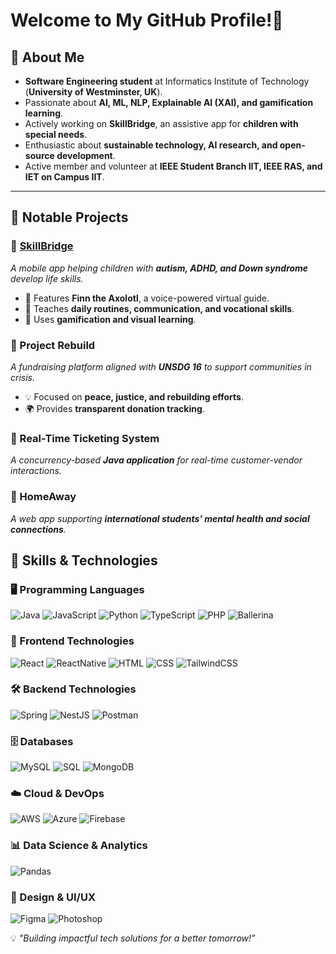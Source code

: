 # Welcome to My GitHub Profile!🚀

## 🌟 About Me  
- **Software Engineering student** at Informatics Institute of Technology (**University of Westminster, UK**).  
- Passionate about **AI, ML, NLP, Explainable AI (XAI), and gamification learning**.  
- Actively working on **SkillBridge**, an assistive app for **children with special needs**.  
- Enthusiastic about **sustainable technology, AI research, and open-source development**.  
- Active member and volunteer at **IEEE Student Branch IIT, IEEE RAS, and IET on Campus IIT**.  

---
## 📌 Notable Projects  
### 🔹 [SkillBridge](https://www.skillbridge.life/)  
_A mobile app helping children with **autism, ADHD, and Down syndrome** develop life skills._  
- 🦎 Features **Finn the Axolotl**, a voice-powered virtual guide.  
- 📱 Teaches **daily routines, communication, and vocational skills**.  
- 🎨 Uses **gamification and visual learning**.  

### 🔹 Project Rebuild  
_A fundraising platform aligned with **UNSDG 16** to support communities in crisis._  
- 💡 Focused on **peace, justice, and rebuilding efforts**.  
- 🌍 Provides **transparent donation tracking**.  

### 🔹 Real-Time Ticketing System  
_A concurrency-based **Java application** for real-time customer-vendor interactions._  

### 🔹 HomeAway  
_A web app supporting **international students' mental health and social connections**._ 

## 🔧 Skills & Technologies
### 🖥️ Programming Languages  
![Java](https://img.shields.io/badge/Java-ED8B00?style=flat&logo=java&logoColor=white) ![JavaScript](https://img.shields.io/badge/JavaScript-F7DF1E?style=flat&logo=javascript&logoColor=black) ![Python](https://img.shields.io/badge/Python-3776AB?style=flat&logo=python&logoColor=white) ![TypeScript](https://img.shields.io/badge/TypeScript-3178C6?style=flat&logo=typescript&logoColor=white) ![PHP](https://img.shields.io/badge/PHP-777BB4?style=flat&logo=php&logoColor=white) ![Ballerina](https://img.shields.io/badge/Ballerina-000000?style=flat&logo=ballerina&logoColor=white)  

### 🎨 Frontend Technologies  
![React](https://img.shields.io/badge/React-61DAFB?style=flat&logo=react&logoColor=black) ![ReactNative](https://img.shields.io/badge/React%20Native-61DAFB?style=flat&logo=react&logoColor=black) ![HTML](https://img.shields.io/badge/HTML5-E34F26?style=flat&logo=html5&logoColor=white) ![CSS](https://img.shields.io/badge/CSS-1572B6?style=flat&logo=css3&logoColor=white) ![TailwindCSS](https://img.shields.io/badge/TailwindCSS-06B6D4?style=flat&logo=tailwindcss&logoColor=white)  

### 🛠️ Backend Technologies  
![Spring](https://img.shields.io/badge/Spring-6DB33F?style=flat&logo=spring&logoColor=white) ![NestJS](https://img.shields.io/badge/NestJS-E0234E?style=flat&logo=nestjs&logoColor=white) ![Postman](https://img.shields.io/badge/Postman-FF6C37?style=flat&logo=postman&logoColor=white)  

### 🗄️ Databases  
![MySQL](https://img.shields.io/badge/MySQL-4479A1?style=flat&logo=mysql&logoColor=white) ![SQL](https://img.shields.io/badge/SQL-4479A1?style=flat&logo=mysql&logoColor=white) ![MongoDB](https://img.shields.io/badge/MongoDB-47A248?style=flat&logo=mongodb&logoColor=white)  

### ☁️ Cloud & DevOps  
![AWS](https://img.shields.io/badge/AWS-232F3E?style=flat&logo=amazonaws&logoColor=white) ![Azure](https://img.shields.io/badge/Azure-0089D6?style=flat&logo=microsoftazure&logoColor=white) ![Firebase](https://img.shields.io/badge/Firebase-FFCA28?style=flat&logo=firebase&logoColor=white)  

### 📊 Data Science & Analytics  
![Pandas](https://img.shields.io/badge/Pandas-150458?style=flat&logo=pandas&logoColor=white)  

### 🎨 Design & UI/UX  
![Figma](https://img.shields.io/badge/Figma-F24E1E?style=flat&logo=figma&logoColor=white) ![Photoshop](https://img.shields.io/badge/Photoshop-31A8FF?style=flat&logo=adobephotoshop&logoColor=white)  

<!--
## 📚 Latest Blog Posts

<details>
  <summary>Click to expand</summary>
  <ul>
    <li><a href="#">Blog Post 1</a></li>
    <li><a href="#">Blog Post 2</a></li>
    <li><a href="#">Blog Post 3</a></li>
  </ul>
</details>

---

## 💡 Fun Fact

<details>
  <summary>Click to reveal a fun fact</summary>
  <p>I'm learning new things every day! 💡</p>
</details>

---
--> 

💡 _"Building impactful tech solutions for a better tomorrow!"_ 

